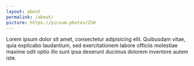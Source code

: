 ```yaml
---
layout: about
permalink: /about/
picture: https://picsum.photos/250
---
```

Lorem ipsum dolor sit amet, consectetur adipisicing elit. Quibusdam vitae, quia explicabo laudantium, sed exercitationem labore officiis molestiae maxime odit optio illo sunt ipsa deserunt ducimus dolorem inventore autem iste.